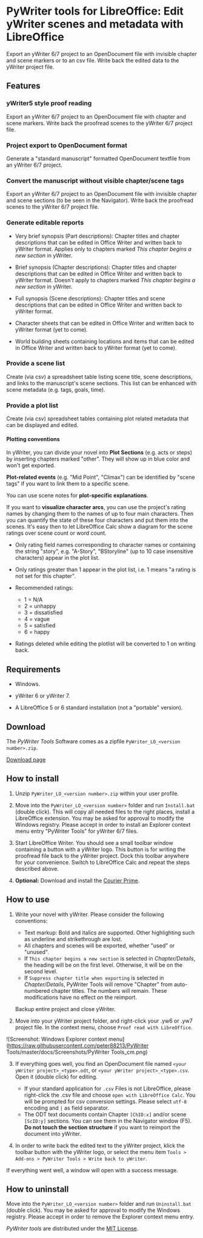 # PyWriter tools for LibreOffice: Edit yWriter scenes and metadata with LibreOffice

Export an yWriter 6/7 project to an OpenDocument file with invisible chapter and scene markers or to an csv file. 
Write back the edited data to the yWriter project file.

## Features

### yWriter5 style proof reading

Export an yWriter 6/7 project to an OpenDocument file with chapter and scene markers. 
Write back the proofread scenes to the yWriter 6/7 project file.

### Project export to OpenDocument format

Generate a "standard manuscript" formatted OpenDocument textfile from an yWriter 6/7 project.

### Convert the manuscript without visible chapter/scene tags

Export an yWriter 6/7 project to an OpenDocument file with invisible chapter and scene sections (to be seen in the Navigator). 
Write back the proofread scenes to the yWriter 6/7 project file.

### Generate editable reports

* Very brief synopsis (Part descriptions): Chapter titles and chapter descriptions that can be edited in Office Writer and written back to yWriter format. Applies only to chapters marked _This chapter begins a new section_ in yWriter. 

* Brief synopsis (Chapter descriptions): Chapter titles and chapter descriptions that can be edited in Office Writer and written back to yWriter format. Doesn't apply to chapters marked _This chapter begins a new section_ in yWriter.

* Full synopsis (Scene descriptions): Chapter titles and scene descriptions that can be edited in Office Writer and written back to yWriter format.

* Character sheets that can be edited in Office Writer and written back to yWriter format (yet to come). 

* World building sheets containing locations and items that can be edited in Office Writer and written back to yWriter format (yet to come). 

### Provide a scene list

Create (via csv) a spreadsheet table listing scene title, scene descriptions, and links to the manuscript's scene sections. This list can be enhanced with scene metadata (e.g. tags, goals, time).

### Provide a plot list

Create (via csv) spreadsheet tables containing plot related metadata that can be displayed and edited.

#### Plotting conventions

In yWriter, you can divide your novel into  __Plot Sections__  (e.g. acts or steps) by inserting chapters marked "other". They will show up in blue color and won't get exported.


__Plot-related events__ (e.g. "Mid Point", "Climax") can be identified by "scene tags" if you want to link them to a specific scene.


You can use scene notes for  __plot-specific explanations__. 


If you want to  __visualize character arcs__, you can use the project's rating names by changing them to the names of up to four main characters. Then you can quantify the state of these four characters and put them into the scenes. It's easy then to let LibreOffice Calc show a diagram for the scene ratings over scene count or word count.

* Only rating field names corresponding to character names or containing the string "story", e.g. "A-Story", "BStoryline" (up to 10 case insensitive characters) appear in the plot list.
* Only ratings greater than 1 appear in the plot list, i.e. 1 means "a rating is not set for this chapter". 
* Recommended ratings: 
    * 1 = N/A
    * 2 = unhappy
    * 3 = dissatisfied
    * 4 = vague
    * 5 = satisfied
    * 6 = happy

* Ratings deleted while editing the plotlist will be converted to 1 on writing back. 

## Requirements

* Windows.

* yWriter 6 or yWriter 7.

* A LibreOffice 5 or 6 standard installation (not a "portable" version).

## Download

The  _PyWriter Tools_  Software comes as a zipfile `PyWriter_LO_<version number>.zip`. 

[Download page](https://github.com/peter88213/pywlo/releases/latest)



## How to install

1. Unzip `PyWriter_LO_<version number>.zip` within your user profile.

2. Move into the `PyWriter_LO_<version number>` folder and run `Install.bat` (double click).
   This will copy all needed files to the right places, install a LibreOffice extension.
   You may be asked for approval to modify the Windows registry. Please accept in order to 
   install an Explorer context menu entry "PyWriter Tools" for yWriter 6/7 files.

3. Start LibreOffice Writer. You should see a small toolbar window containing a button with
   a yWriter logo. This button is for writing the proofread file back to the yWriter project.
   Dock this toolbar anywhere for your convenience. Switch to LibreOffice Calc and repeat the steps described above.

5. __Optional:__  Download and install the [Courier Prime](https://quoteunquoteapps.com/courierprime).



## How to use

1. Write your novel with yWriter. Please consider the following conventions:
    * Text markup: Bold and italics are supported. Other highlighting such as underline and strikethrough are lost.
    * All chapters and scenes will be exported, whether "used" or "unused". 
    * If `This chapter begins a new section` is selected in _Chapter/Details_, the heading will be on the first level. Otherwise, it will be on the second level.
    * If `Suppress chapter title when exporting` is selected in _Chapter/Details_, PyWriter Tools will remove "Chapter" from auto-numbered chapter titles. The numbers will remain. These modifications have no effect on the reimport.

   Backup entire project and close yWriter.

2.  Move into your yWriter project folder, and right-click your .yw6 or .yw7 project file. 
   In the context menu, choose `Proof read with LibreOffice`. 
   
![Screenshot: Windows Explorer context menu](https://raw.githubusercontent.com/peter88213/PyWriter Tools/master/docs/Screenshots/PyWriter Tools_cm.png)

3. If everything goes well, you find an OpenDocument file named `<your yWriter project>_<type>.odt`, or `<your yWriter project>_<type>.csv`. Open it (double click) for editing. 
    * If your standard application for `.csv` Files is not LibreOffice, please right-click the .csv file and choose `open with LibreOffice Calc`. You will be prompted for csv conversion settings. Please select `utf-8` encoding and `|` as field separator.
    * The ODT text documents contain Chapter `[ChID:x]`
   and/or scene `[ScID:y]` sections. You can see them in the Navigator window (F5).  __Do not touch the section structure__  if you want to reimport the document into yWriter. 

4. In order to write back the edited text to the yWriter project, klick the toolbar button
   with the yWriter logo, or select the menu item 
   `Tools > Add-ons > PyWriter Tools > Write back to yWriter`.

If everything went well, a window will open with a success message.



## How to uninstall

Move into the `PyWriter_LO_<version number>` folder and run `Uninstall.bat` (double click). 
You may be asked for approval to modify the Windows registry. Please accept in order to 
remove the Explorer context menu entry. 


_PyWriter tools_  are distributed under the [MIT License](http://www.opensource.org/licenses/mit-license.php).